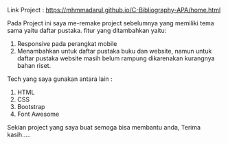 Link Project :
https://mhmmadarul.github.io/C-Bibliography-APA/home.html

Pada Project ini saya me-remake project sebelumnya yang memiliki tema sama yaitu daftar pustaka.
fitur yang ditambahkan yaitu:
1. Responsive pada perangkat mobile
2. Menambahkan untuk daftar pustaka buku dan website, namun untuk daftar pustaka website masih belum rampung
dikarenakan kurangnya bahan riset.

Tech yang saya gunakan antara lain :
1. HTML
2. CSS
3. Bootstrap
4. Font Awesome

Sekian project yang saya buat semoga bisa membantu anda, Terima kasih.....
